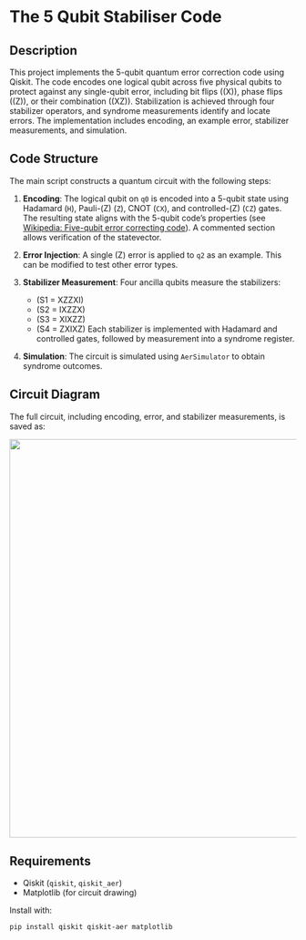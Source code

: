 # The 5 Qubit Stabiliser Code

## Description

This project implements the 5-qubit quantum error correction code using Qiskit. The code encodes one logical qubit across five physical qubits to protect against any single-qubit error, including bit flips (\(X\)), phase flips (\(Z\)), or their combination (\(XZ\)). Stabilization is achieved through four stabilizer operators, and syndrome measurements identify and locate errors. The implementation includes encoding, an example error, stabilizer measurements, and simulation.

## Code Structure

The main script constructs a quantum circuit with the following steps:

1. **Encoding**: The logical qubit on `q0` is encoded into a 5-qubit state using Hadamard (`H`), Pauli-\(Z\) (`Z`), CNOT (`CX`), and controlled-\(Z\) (`CZ`) gates. The resulting state aligns with the 5-qubit code’s properties (see [Wikipedia: Five-qubit error correcting code](https://en.wikipedia.org/wiki/Five-qubit_error_correcting_code)). A commented section allows verification of the statevector.

2. **Error Injection**: A single \(Z\) error is applied to `q2` as an example. This can be modified to test other error types.

3. **Stabilizer Measurement**: Four ancilla qubits measure the stabilizers:
   - \(S1 = XZZXI\)
   - \(S2 = IXZZX\)
   - \(S3 = XIXZZ\)
   - \(S4 = ZXIXZ\)
   Each stabilizer is implemented with Hadamard and controlled gates, followed by measurement into a syndrome register.

4. **Simulation**: The circuit is simulated using `AerSimulator` to obtain syndrome outcomes.

## Circuit Diagram

The full circuit, including encoding, error, and stabilizer measurements, is saved as:

<p align="center">
  <img src="531css.png" width="700"/>
</p>

## Requirements

- Qiskit (`qiskit`, `qiskit_aer`)
- Matplotlib (for circuit drawing)

Install with:
```bash
pip install qiskit qiskit-aer matplotlib
